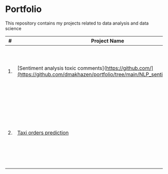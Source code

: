 # Portfolio

This repository contains my projects related to data analysis and data science

| #    | Project Name                | Description                                                     | Stack                                                         |
| ---- | --------------------------- | --------------------------------------------------------------- | ------------------------------------------------------------- |
| 1.   | [Sentiment analysis toxic comments](https://github.com/](https://github.com/dmakhazen/portfolio/tree/main/NLP_sentiment_analysis) | Toxic comments analysis with sklearn and pre-trained BERT models | python, pandas, NLP, sklearn, BERT |
| 2.   | [Taxi orders prediction](https://github.com/) | predicting taxi orders using various ml models with detailed time series analysis and feature engineering | python, pandas, matplotlib, numpy, statsmodels, sklearn, gradient boosting |
